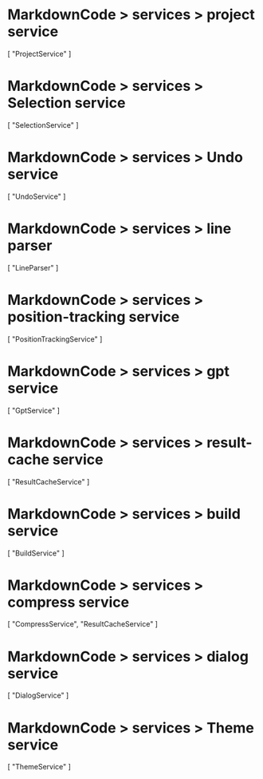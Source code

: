 
# MarkdownCode > services > project service
[
  "ProjectService"
]
# MarkdownCode > services > Selection service
[
    "SelectionService"
]
# MarkdownCode > services > Undo service
[
    "UndoService"
]
# MarkdownCode > services > line parser
[
  "LineParser"
]
# MarkdownCode > services > position-tracking service
[
    "PositionTrackingService"
]
# MarkdownCode > services > gpt service
[
  "GptService"
]
# MarkdownCode > services > result-cache service
[
  "ResultCacheService"
]
# MarkdownCode > services > build service
[
  "BuildService"
]
# MarkdownCode > services > compress service
[
  "CompressService",
  "ResultCacheService"
]
# MarkdownCode > services > dialog service
[
    "DialogService"
]
# MarkdownCode > services > Theme service
[
    "ThemeService"
]
